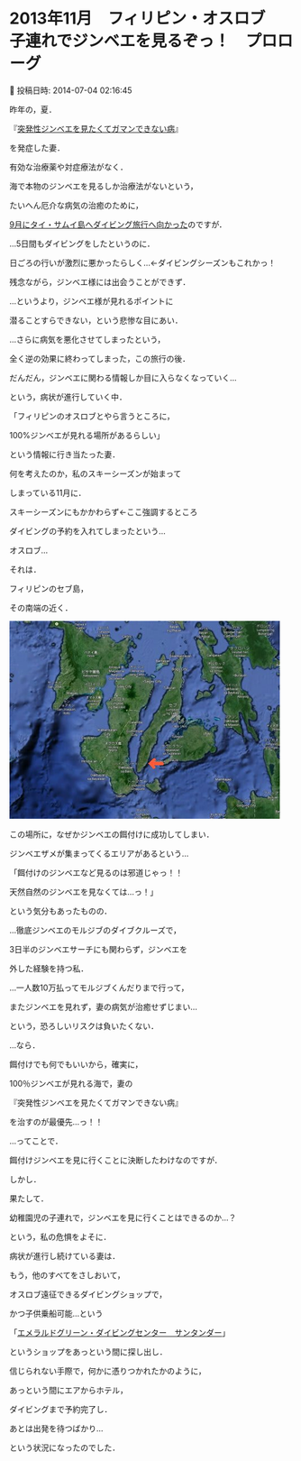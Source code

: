 # 2013年11月　フィリピン・オスロブ　子連れでジンベエを見るぞっ！　プロローグ

📅 投稿日時: 2014-07-04 02:16:45

昨年の，夏．


『[突発性ジンベエを見たくてガマンできない病](ed709e496d6a37902cc6a2452f2475c2e.md)』


を発症した妻．





有効な治療薬や対症療法がなく．


海で本物のジンベエを見るしか治療法がないという，


たいへん厄介な病気の治癒のために，


[9月にタイ・サムイ島へダイビング旅行へ向かった](ee5d6c19f03c100753be26f9cd8a82f68.md)のですが．





…5日間もダイビングをしたというのに．


日ごろの行いが激烈に悪かったらしく…←ダイビングシーズンもこれかっ！


残念ながら，ジンベエ様には出会うことができず．





…というより，ジンベエ様が見れるポイントに


潜ることすらできない，という悲惨な目にあい．


…さらに病気を悪化させてしまったという，


全く逆の効果に終わってしまった，この旅行の後．





だんだん，ジンベエに関わる情報しか目に入らなくなっていく…


という，病状が進行していく中．





「フィリピンのオスロブとやら言うところに，


100%ジンベエが見れる場所があるらしい」





という情報に行き当たった妻．


何を考えたのか，私のスキーシーズンが始まって


しまっている11月に．


スキーシーズンにもかかわらず←ここ強調するところ


ダイビングの予約を入れてしまったという…





オスロブ…


それは．


フィリピンのセブ島，


その南端の近く．




![fcef4a77afdb14723e8c99da7a087a4c.jpg](images/fcef4a77afdb14723e8c99da7a087a4c.jpg)




この場所に，なぜかジンベエの餌付けに成功してしまい．


ジンベエザメが集まってくるエリアがあるという…





「餌付けのジンベエなど見るのは邪道じゃっ！！


天然自然のジンベエを見なくては…っ！」


という気分もあったものの．





…徹底ジンベエのモルジブのダイブクルーズで，


3日半のジンベエサーチにも関わらず，ジンベエを


外した経験を持つ私．





…一人数10万払ってモルジブくんだりまで行って，


またジンベエを見れず，妻の病気が治癒せずじまい…


という，恐ろしいリスクは負いたくない．





…なら．


餌付けでも何でもいいから，確実に，


100％ジンベエが見れる海で，妻の


『突発性ジンベエを見たくてガマンできない病』


を治すのが最優先…っ！！





…ってことで．


餌付けジンベエを見に行くことに決断したわけなのですが．





しかし．


果たして．


幼稚園児の子連れで，ジンベエを見に行くことはできるのか…？


という，私の危惧をよそに．





病状が進行し続けている妻は．


もう，他のすべてをさしおいて，


オスロブ遠征できるダイビングショップで，


かつ子供乗船可能…という


「[エメラルドグリーン・ダイビングセンター　サンタンダー](http://www.emeraldgreen-santander.com/index.html)」


というショップをあっという間に探し出し．





信じられない手際で，何かに憑りつかれたかのように，


あっという間にエアからホテル，


ダイビングまで予約完了し．


あとは出発を待つばかり…


という状況になったのでした．
